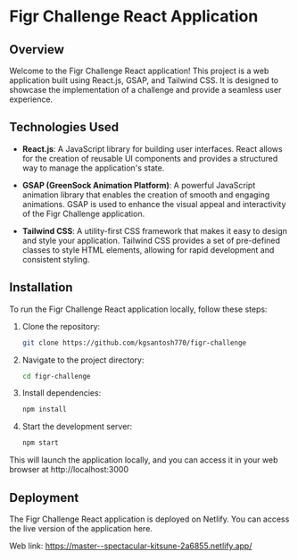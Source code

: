 # Figr Challenge React Application

## Overview

Welcome to the Figr Challenge React application! This project is a web application built using React.js, GSAP, and Tailwind CSS. It is designed to showcase the implementation of a challenge and provide a seamless user experience.

## Technologies Used

- **React.js**: A JavaScript library for building user interfaces. React allows for the creation of reusable UI components and provides a structured way to manage the application's state.

- **GSAP (GreenSock Animation Platform)**: A powerful JavaScript animation library that enables the creation of smooth and engaging animations. GSAP is used to enhance the visual appeal and interactivity of the Figr Challenge application.

- **Tailwind CSS**: A utility-first CSS framework that makes it easy to design and style your application. Tailwind CSS provides a set of pre-defined classes to style HTML elements, allowing for rapid development and consistent styling.

## Installation

To run the Figr Challenge React application locally, follow these steps:

1. Clone the repository:

   ```bash
   git clone https://github.com/kgsantosh770/figr-challenge

2. Navigate to the project directory:

    ```bash
    cd figr-challenge

3. Install dependencies:

    ```bash
    npm install

4. Start the development server:

    ```bash
    npm start

This will launch the application locally, and you can access it in your web browser at http://localhost:3000

## Deployment
The Figr Challenge React application is deployed on Netlify. You can access the live version of the application here.

Web link: https://master--spectacular-kitsune-2a6855.netlify.app/